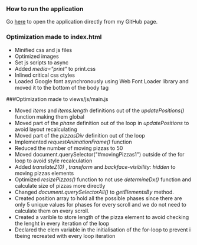 
### How to run the application

Go <a href="https://julia-kudinovich.github.io/frontend-nanodegree-mobile-portfolio/" target="_blank">here</a> to open the application directly from my GitHub page.

### Optimization made to index.html
- Minified css and js files
- Optimized images
- Set js scripts to async
- Added *media="print"* to print.css
- Inlined critical css ctyles
- Loaded Google font asynchronously using Web Font Loader library and moved it to the bottom of the body tag


###Optimization made to views/js/main.js
- Moved *items* and *items.length* definitions out of the *updatePositions()* function making them global
- Moved part of the *phase* definition out of the loop in *updatePositions* to avoid layout recalculating
- Moved part of the *pizzasDiv* definition out of the loop
- Implemented *requestAnimationFrame()* function
- Reduced the number of moving pizzas to 50
- Moved document.querySelector("#movingPizzas1") outside of the for loop to avoid style recalculation
- Added *translateZ(0)* , *transform*  and *backface-visibility: hidden* to moving pizzas elements
- Optimized *resizePizzas()* function to not use *determineDx()* function and calculate size of pizzas more directly
- Changed *document.querySelectorAll()* to *getElementsBy* method.
- Created position array to hold all the possible phases since there are only 5 unique values for phases for every scroll and we do not need to calculate them on every scroll.
- Created a varible to store length of the pizza element to avoid checking the lenght in every iteration of the loop
- Declared the elem variable in the initialisation of the for-loop  to prevent i tbeing recreated with every loop iteration
